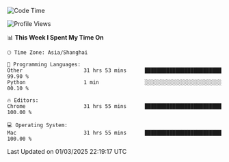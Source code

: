 <!--START_SECTION:waka-->
![Code Time](http://img.shields.io/badge/Code%20Time-3%2C574%20hrs%202%20mins-blue)

![Profile Views](http://img.shields.io/badge/Profile%20Views-0-blue)

📊 **This Week I Spent My Time On** 

```text
🕑︎ Time Zone: Asia/Shanghai

💬 Programming Languages: 
Other                    31 hrs 53 mins      █████████████████████████   99.90 % 
Python                   1 min               ░░░░░░░░░░░░░░░░░░░░░░░░░   00.10 % 

🔥 Editors: 
Chrome                   31 hrs 55 mins      █████████████████████████   100.00 % 

💻 Operating System: 
Mac                      31 hrs 55 mins      █████████████████████████   100.00 % 
```


 Last Updated on 01/03/2025 22:19:17 UTC
<!--END_SECTION:waka-->